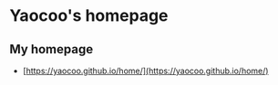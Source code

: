 # Yaocoo's homepage

## My homepage
- [https://yaocoo.github.io/home/](https://yaocoo.github.io/home/)

